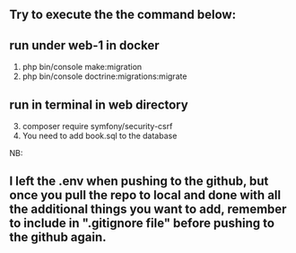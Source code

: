 ## Try to execute the the command below:

## run under web-1 in docker
1. php bin/console make:migration
2. php bin/console doctrine:migrations:migrate

## run in terminal in web directory
3. composer require symfony/security-csrf
4. You need to add book.sql to the database

NB: 

## I left the .env when pushing to the github, but once you pull the repo to local and done with all the additional things you want to add, remember to include in ".gitignore file" before pushing to the github again.